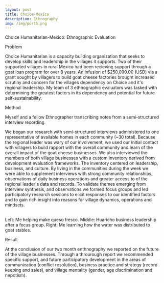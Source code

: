 ```yaml
---
layout: post
title: Choice-Mexico
description: Ethnography
img: /img/port5.png
---
```


<div class="img_row">
	<img class="col three" src="{{ site.baseurl }}/img/focusgroup.JPG" alt="" title="Focus Groups/FAMA"/>
</div>
<div class="col three caption">
	Choice Humanitarian-Mexico: Ethnographic Evaluation 
</div>


Problem

Choice Humanitarian is a capacity building organization that seeks to develop skills and leadership in the villages it supports. Two of their supported villages in rural Mexico had been recieving support through a goat loan program for over 8 years. An infusion of $250,000.00 (USD) via a grant sought by villagers to build goat cheese factories brought increased scrutiny and concern for the villages dependency on Choice and it's regional leadership. My team of 3 ethnographic evaluators was tasked with determining the greatest factors in its dependency and potential for future self-sustainability. 


Method
<div class="img_row">
	<img class="col three" src="{{ site.baseurl }}/img/12.JPG" alt="" title="transcribing interviews"/>
</div>
<div class="col three caption">
	Myself and a fellow Ethnographer transcribing notes from a semi-structured interview recording. 
</div>

We began our research with semi-structured interviews administered to one representative of available homes in each community (~30 total). Because the regional leader was wary of our involvement, we used our initial contact with villagers to build rapport with the overall community and learn of the overall impact of the goat cheese businesses. We also interviewed the members of both village businesses with a custom inventory derived from development evaluation frameworks. The inventory centered on leadership, business, and culture. By living in the communities during the week we were able to supplement interviews with strong community relationships, observations of daily business operations and greater access to  of the regional leader's data and records.
To validate themes emerging from interview synthesis, and observations we formed focus groups and led participatory research sessions to elicit responses to our identified factors and to gain rich insight into reasons for village dynamics, operations and mindsets.


<div class="img_row">
	<img class="col one" src="{{ site.baseurl }}/img/cheese.JPG" alt="" title="example image"/>
	<img class="col one" src="{{ site.baseurl }}/img/huarichogroup.JPG" alt="" title="example image"/>
	<img class="col one" src="{{ site.baseurl }}/img/donkey.png" alt="" title="example image"/>
</div>
<div class="col three caption">
	Left: Me helping make queso fresco. Middle: Huaricho business leadership after a focus group. Right: Me learning how the water was distributed to goat stables.
</div>

Result

At the conclusion of our two month enthnography we reported on the future of the village businesses. Through a throurough report we recommended specific support, and future participatory development in the areas of communication (conflict resolution), business practice and strategy (record keeping and sales), and village mentality (gender, age discrimination and nepotism). 

